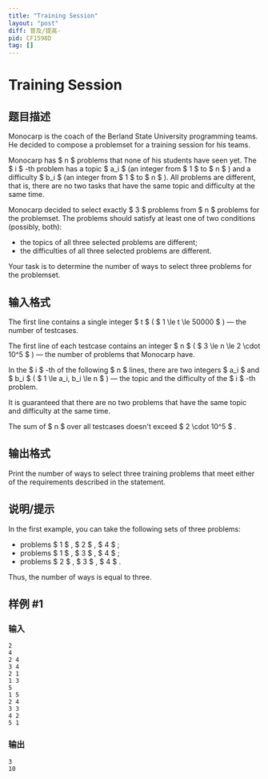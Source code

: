 ```yaml
---
title: "Training Session"
layout: "post"
diff: 普及/提高-
pid: CF1598D
tag: []
---
```


# Training Session

## 题目描述

Monocarp is the coach of the Berland State University programming teams. He decided to compose a problemset for a training session for his teams.

Monocarp has $ n $ problems that none of his students have seen yet. The $ i $ -th problem has a topic $ a_i $ (an integer from $ 1 $ to $ n $ ) and a difficulty $ b_i $ (an integer from $ 1 $ to $ n $ ). All problems are different, that is, there are no two tasks that have the same topic and difficulty at the same time.

Monocarp decided to select exactly $ 3 $ problems from $ n $ problems for the problemset. The problems should satisfy at least one of two conditions (possibly, both):

- the topics of all three selected problems are different;
- the difficulties of all three selected problems are different.

Your task is to determine the number of ways to select three problems for the problemset.

## 输入格式

The first line contains a single integer $ t $ ( $ 1 \le t \le 50000 $ ) — the number of testcases.

The first line of each testcase contains an integer $ n $ ( $ 3 \le n \le 2 \cdot 10^5 $ ) — the number of problems that Monocarp have.

In the $ i $ -th of the following $ n $ lines, there are two integers $ a_i $ and $ b_i $ ( $ 1 \le a_i, b_i \le n $ ) — the topic and the difficulty of the $ i $ -th problem.

It is guaranteed that there are no two problems that have the same topic and difficulty at the same time.

The sum of $ n $ over all testcases doesn't exceed $ 2 \cdot 10^5 $ .

## 输出格式

Print the number of ways to select three training problems that meet either of the requirements described in the statement.

## 说明/提示

In the first example, you can take the following sets of three problems:

- problems $ 1 $ , $ 2 $ , $ 4 $ ;
- problems $ 1 $ , $ 3 $ , $ 4 $ ;
- problems $ 2 $ , $ 3 $ , $ 4 $ .

Thus, the number of ways is equal to three.

## 样例 #1

### 输入

```
2
4
2 4
3 4
2 1
1 3
5
1 5
2 4
3 3
4 2
5 1
```

### 输出

```
3
10
```

